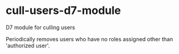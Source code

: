 # cull-users-d7-module
D7 module for culling users

Periodically removes users who have no roles assigned other than 'authorized user'.
